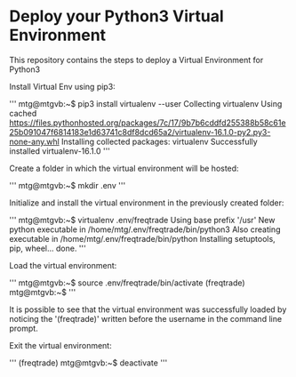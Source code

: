 # Deploy your Python3 Virtual Environment

This repository contains the steps to deploy a Virtual Environment for Python3

Install Virtual Env using pip3:

'''
mtg@mtgvb:~$ pip3 install virtualenv --user
Collecting virtualenv
  Using cached https://files.pythonhosted.org/packages/7c/17/9b7b6cddfd255388b58c61e25b091047f6814183e1d63741c8df8dcd65a2/virtualenv-16.1.0-py2.py3-none-any.whl
Installing collected packages: virtualenv
Successfully installed virtualenv-16.1.0
'''

Create a folder in which the virtual environment will be hosted:

'''
mtg@mtgvb:~$ mkdir .env
'''

Initialize and install the virtual environment in the previously created folder:

'''
mtg@mtgvb:~$ virtualenv .env/freqtrade
Using base prefix '/usr'
New python executable in /home/mtg/.env/freqtrade/bin/python3
Also creating executable in /home/mtg/.env/freqtrade/bin/python
Installing setuptools, pip, wheel...
done.
'''

Load the virtual environment:

'''
mtg@mtgvb:~$ source .env/freqtrade/bin/activate
(freqtrade) mtg@mtgvb:~$ 
'''

It is possible to see that the virtual environment was successfully loaded by noticing the '(freqtrade)' written before the username in the command line prompt.

Exit the virtual environment:

'''
(freqtrade) mtg@mtgvb:~$ deactivate
'''
